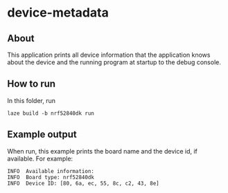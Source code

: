 # device-metadata

## About

This application prints all device information that the application knows
about the device and the running program
at startup to the debug console.

## How to run

In this folder, run

    laze build -b nrf52840dk run

## Example output

When run, this example prints the board name and the device id, if available.
For example:

    INFO  Available information:
    INFO  Board type: nrf52840dk
    INFO  Device ID: [80, 6a, ec, 55, 8c, c2, 43, 8e]
